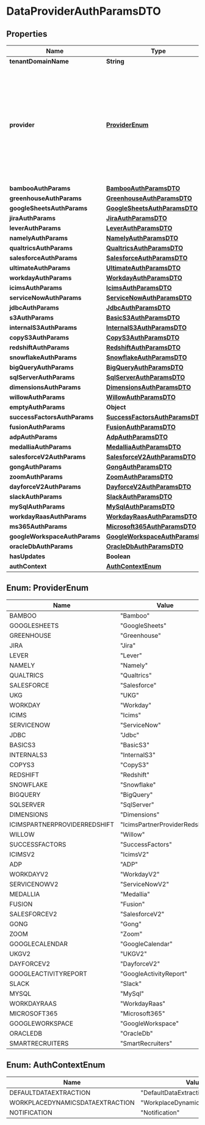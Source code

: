 

# DataProviderAuthParamsDTO


## Properties

| Name | Type | Description | Notes |
|------------ | ------------- | ------------- | -------------|
|**tenantDomainName** | **String** |  |  [optional] |
|**provider** | [**ProviderEnum**](#ProviderEnum) | The data provider associated with the credential.  - Valid values: UKG, Dimensions, Workday, Redshift, BasicS3, CopyS3, SqlServer, Snowflake |  [optional] |
|**bambooAuthParams** | [**BambooAuthParamsDTO**](BambooAuthParamsDTO.md) |  |  [optional] |
|**greenhouseAuthParams** | [**GreenhouseAuthParamsDTO**](GreenhouseAuthParamsDTO.md) |  |  [optional] |
|**googleSheetsAuthParams** | [**GoogleSheetsAuthParamsDTO**](GoogleSheetsAuthParamsDTO.md) |  |  [optional] |
|**jiraAuthParams** | [**JiraAuthParamsDTO**](JiraAuthParamsDTO.md) |  |  [optional] |
|**leverAuthParams** | [**LeverAuthParamsDTO**](LeverAuthParamsDTO.md) |  |  [optional] |
|**namelyAuthParams** | [**NamelyAuthParamsDTO**](NamelyAuthParamsDTO.md) |  |  [optional] |
|**qualtricsAuthParams** | [**QualtricsAuthParamsDTO**](QualtricsAuthParamsDTO.md) |  |  [optional] |
|**salesforceAuthParams** | [**SalesforceAuthParamsDTO**](SalesforceAuthParamsDTO.md) |  |  [optional] |
|**ultimateAuthParams** | [**UltimateAuthParamsDTO**](UltimateAuthParamsDTO.md) |  |  [optional] |
|**workdayAuthParams** | [**WorkdayAuthParamsDTO**](WorkdayAuthParamsDTO.md) |  |  [optional] |
|**icimsAuthParams** | [**IcimsAuthParamsDTO**](IcimsAuthParamsDTO.md) |  |  [optional] |
|**serviceNowAuthParams** | [**ServiceNowAuthParamsDTO**](ServiceNowAuthParamsDTO.md) |  |  [optional] |
|**jdbcAuthParams** | [**JdbcAuthParamsDTO**](JdbcAuthParamsDTO.md) |  |  [optional] |
|**s3AuthParams** | [**BasicS3AuthParamsDTO**](BasicS3AuthParamsDTO.md) |  |  [optional] |
|**internalS3AuthParams** | [**InternalS3AuthParamsDTO**](InternalS3AuthParamsDTO.md) |  |  [optional] |
|**copyS3AuthParams** | [**CopyS3AuthParamsDTO**](CopyS3AuthParamsDTO.md) |  |  [optional] |
|**redshiftAuthParams** | [**RedshiftAuthParamsDTO**](RedshiftAuthParamsDTO.md) |  |  [optional] |
|**snowflakeAuthParams** | [**SnowflakeAuthParamsDTO**](SnowflakeAuthParamsDTO.md) |  |  [optional] |
|**bigQueryAuthParams** | [**BigQueryAuthParamsDTO**](BigQueryAuthParamsDTO.md) |  |  [optional] |
|**sqlServerAuthParams** | [**SqlServerAuthParamsDTO**](SqlServerAuthParamsDTO.md) |  |  [optional] |
|**dimensionsAuthParams** | [**DimensionsAuthParamsDTO**](DimensionsAuthParamsDTO.md) |  |  [optional] |
|**willowAuthParams** | [**WillowAuthParamsDTO**](WillowAuthParamsDTO.md) |  |  [optional] |
|**emptyAuthParams** | **Object** |  |  [optional] |
|**successFactorsAuthParams** | [**SuccessFactorsAuthParamsDTO**](SuccessFactorsAuthParamsDTO.md) |  |  [optional] |
|**fusionAuthParams** | [**FusionAuthParamsDTO**](FusionAuthParamsDTO.md) |  |  [optional] |
|**adpAuthParams** | [**AdpAuthParamsDTO**](AdpAuthParamsDTO.md) |  |  [optional] |
|**medalliaAuthParams** | [**MedalliaAuthParamsDTO**](MedalliaAuthParamsDTO.md) |  |  [optional] |
|**salesforceV2AuthParams** | [**SalesforceV2AuthParamsDTO**](SalesforceV2AuthParamsDTO.md) |  |  [optional] |
|**gongAuthParams** | [**GongAuthParamsDTO**](GongAuthParamsDTO.md) |  |  [optional] |
|**zoomAuthParams** | [**ZoomAuthParamsDTO**](ZoomAuthParamsDTO.md) |  |  [optional] |
|**dayforceV2AuthParams** | [**DayforceV2AuthParamsDTO**](DayforceV2AuthParamsDTO.md) |  |  [optional] |
|**slackAuthParams** | [**SlackAuthParamsDTO**](SlackAuthParamsDTO.md) |  |  [optional] |
|**mySqlAuthParams** | [**MySqlAuthParamsDTO**](MySqlAuthParamsDTO.md) |  |  [optional] |
|**workdayRaasAuthParams** | [**WorkdayRaasAuthParamsDTO**](WorkdayRaasAuthParamsDTO.md) |  |  [optional] |
|**ms365AuthParams** | [**Microsoft365AuthParamsDTO**](Microsoft365AuthParamsDTO.md) |  |  [optional] |
|**googleWorkspaceAuthParams** | [**GoogleWorkspaceAuthParamsDTO**](GoogleWorkspaceAuthParamsDTO.md) |  |  [optional] |
|**oracleDbAuthParams** | [**OracleDbAuthParamsDTO**](OracleDbAuthParamsDTO.md) |  |  [optional] |
|**hasUpdates** | **Boolean** |  |  [optional] |
|**authContext** | [**AuthContextEnum**](#AuthContextEnum) |  |  [optional] |



## Enum: ProviderEnum

| Name | Value |
|---- | -----|
| BAMBOO | &quot;Bamboo&quot; |
| GOOGLESHEETS | &quot;GoogleSheets&quot; |
| GREENHOUSE | &quot;Greenhouse&quot; |
| JIRA | &quot;Jira&quot; |
| LEVER | &quot;Lever&quot; |
| NAMELY | &quot;Namely&quot; |
| QUALTRICS | &quot;Qualtrics&quot; |
| SALESFORCE | &quot;Salesforce&quot; |
| UKG | &quot;UKG&quot; |
| WORKDAY | &quot;Workday&quot; |
| ICIMS | &quot;Icims&quot; |
| SERVICENOW | &quot;ServiceNow&quot; |
| JDBC | &quot;Jdbc&quot; |
| BASICS3 | &quot;BasicS3&quot; |
| INTERNALS3 | &quot;InternalS3&quot; |
| COPYS3 | &quot;CopyS3&quot; |
| REDSHIFT | &quot;Redshift&quot; |
| SNOWFLAKE | &quot;Snowflake&quot; |
| BIGQUERY | &quot;BigQuery&quot; |
| SQLSERVER | &quot;SqlServer&quot; |
| DIMENSIONS | &quot;Dimensions&quot; |
| ICIMSPARTNERPROVIDERREDSHIFT | &quot;IcimsPartnerProviderRedshift&quot; |
| WILLOW | &quot;Willow&quot; |
| SUCCESSFACTORS | &quot;SuccessFactors&quot; |
| ICIMSV2 | &quot;IcimsV2&quot; |
| ADP | &quot;ADP&quot; |
| WORKDAYV2 | &quot;WorkdayV2&quot; |
| SERVICENOWV2 | &quot;ServiceNowV2&quot; |
| MEDALLIA | &quot;Medallia&quot; |
| FUSION | &quot;Fusion&quot; |
| SALESFORCEV2 | &quot;SalesforceV2&quot; |
| GONG | &quot;Gong&quot; |
| ZOOM | &quot;Zoom&quot; |
| GOOGLECALENDAR | &quot;GoogleCalendar&quot; |
| UKGV2 | &quot;UKGV2&quot; |
| DAYFORCEV2 | &quot;DayforceV2&quot; |
| GOOGLEACTIVITYREPORT | &quot;GoogleActivityReport&quot; |
| SLACK | &quot;Slack&quot; |
| MYSQL | &quot;MySql&quot; |
| WORKDAYRAAS | &quot;WorkdayRaas&quot; |
| MICROSOFT365 | &quot;Microsoft365&quot; |
| GOOGLEWORKSPACE | &quot;GoogleWorkspace&quot; |
| ORACLEDB | &quot;OracleDb&quot; |
| SMARTRECRUITERS | &quot;SmartRecruiters&quot; |



## Enum: AuthContextEnum

| Name | Value |
|---- | -----|
| DEFAULTDATAEXTRACTION | &quot;DefaultDataExtraction&quot; |
| WORKPLACEDYNAMICSDATAEXTRACTION | &quot;WorkplaceDynamicsDataExtraction&quot; |
| NOTIFICATION | &quot;Notification&quot; |




